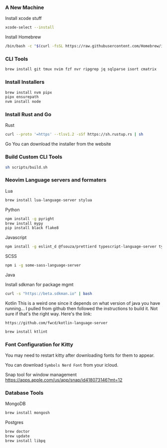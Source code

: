 
### A New Machine
Install xcode stuff
```sh
xcode-select --install
```

Install Homebrew
```sh
/bin/bash -c "$(curl -fsSL https://raw.githubusercontent.com/Homebrew/install/master/install.sh)"
```

### CLI Tools
```sh
brew install git tmux nvim fzf nvr ripgrep jq sqlparse isort cmatrix
```

### Install Installers
```sh
brew install nvm pipx
pipx ensurepath
nvm install node
```

### Install Rust and Go

Rust
```sh
curl --proto '=https' --tlsv1.2 -sSf https://sh.rustup.rs | sh
```

Go
You can download the installer from the website

### Build Custom CLI Tools
```sh
sh scripts/build.sh
```

### Neovim Language servers and formaters

Lua
```sh
brew install lua-language-server stylua
```

Python
```sh
npm install -g pyright
brew install mypy
pip install black flake8
```

Javascript
```sh
npm install -g eslint_d @fsouza/prettierd typescript-language-server typescript vscode-langservers-extracted
```

SCSS
```sh
npm i -g some-sass-language-server
```

Java

Install sdkman for package mgmt
```sh
curl -s "https://beta.sdkman.io" | bash
```

Kotlin
This is a weird one since it depends on what version of java you have running... I pulled from github
then followed the instructions to build it. Not sure if that's the right way. Here's the link:
```
https://github.com/fwcd/kotlin-language-server
```

```sh
brew install ktlint
```


### Font Configuration for Kitty
You may need to restart kitty after downloading fonts for them to appear.

You can download `Symbols Nerd Font` from your icloud.



Snap tool for window management
https://apps.apple.com/us/app/snap/id418073146?mt=12


### Database Tools

MongoDB
```sh
brew install mongosh
```

Postgres
```sh
brew doctor
brew update
brew install libpq
```
